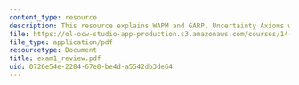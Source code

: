 ```yaml
---
content_type: resource
description: This resource explains WAPM and GARP, Uncertainty Axioms with some graphs.
file: https://ol-ocw-studio-app-production.s3.amazonaws.com/courses/14-04-intermediate-microeconomic-theory-fall-2006/0726e54e228467e8be4da5542db3de64_exam1_review.pdf
file_type: application/pdf
resourcetype: Document
title: exam1_review.pdf
uid: 0726e54e-2284-67e8-be4d-a5542db3de64
---
```

